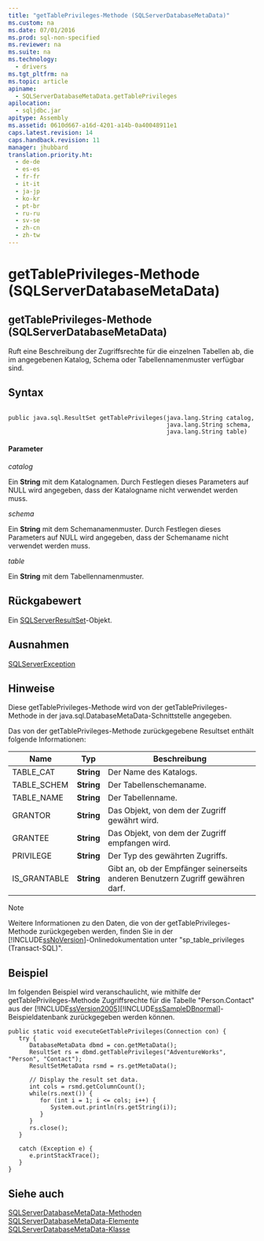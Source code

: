 ```yaml
---
title: "getTablePrivileges-Methode (SQLServerDatabaseMetaData)"
ms.custom: na
ms.date: 07/01/2016
ms.prod: sql-non-specified
ms.reviewer: na
ms.suite: na
ms.technology: 
  - drivers
ms.tgt_pltfrm: na
ms.topic: article
apiname: 
  - SQLServerDatabaseMetaData.getTablePrivileges
apilocation: 
  - sqljdbc.jar
apitype: Assembly
ms.assetid: 0610d667-a16d-4201-a14b-0a40048911e1
caps.latest.revision: 14
caps.handback.revision: 11
manager: jhubbard
translation.priority.ht: 
  - de-de
  - es-es
  - fr-fr
  - it-it
  - ja-jp
  - ko-kr
  - pt-br
  - ru-ru
  - sv-se
  - zh-cn
  - zh-tw
---
```

# getTablePrivileges-Methode (SQLServerDatabaseMetaData)
    
## getTablePrivileges\-Methode \(SQLServerDatabaseMetaData\)  
 Ruft eine Beschreibung der Zugriffsrechte für die einzelnen Tabellen ab, die im angegebenen Katalog, Schema oder Tabellennamenmuster verfügbar sind.  
  
## Syntax  
  
```  
  
public java.sql.ResultSet getTablePrivileges(java.lang.String catalog,  
                                             java.lang.String schema,  
                                             java.lang.String table)  
```  
  
#### Parameter  
 *catalog*  
  
 Ein **String** mit dem Katalognamen. Durch Festlegen dieses Parameters auf NULL wird angegeben, dass der Katalogname nicht verwendet werden muss.  
  
 *schema*  
  
 Ein **String** mit dem Schemanamenmuster. Durch Festlegen dieses Parameters auf NULL wird angegeben, dass der Schemaname nicht verwendet werden muss.  
  
 *table*  
  
 Ein **String** mit dem Tabellennamenmuster.  
  
## Rückgabewert  
 Ein [SQLServerResultSet](../content/SQLServerResultSet-Class.md)\-Objekt.  
  
## Ausnahmen  
 [SQLServerException](../content/SQLServerException-Class.md)  
  
## Hinweise  
 Diese getTablePrivileges\-Methode wird von der getTablePrivileges\-Methode in der java.sql.DatabaseMetaData\-Schnittstelle angegeben.  
  
 Das von der getTablePrivileges\-Methode zurückgegebene Resultset enthält folgende Informationen:  
  
|Name|Typ|Beschreibung|  
|----------|---------|------------------|  
|TABLE\_CAT|**String**|Der Name des Katalogs.|  
|TABLE\_SCHEM|**String**|Der Tabellenschemaname.|  
|TABLE\_NAME|**String**|Der Tabellenname.|  
|GRANTOR|**String**|Das Objekt, von dem der Zugriff gewährt wird.|  
|GRANTEE|**String**|Das Objekt, von dem der Zugriff empfangen wird.|  
|PRIVILEGE|**String**|Der Typ des gewährten Zugriffs.|  
|IS\_GRANTABLE|**String**|Gibt an, ob der Empfänger seinerseits anderen Benutzern Zugriff gewähren darf.|  
  
> [!NOTE]  
>  Weitere Informationen zu den Daten, die von der getTablePrivileges\-Methode zurückgegeben werden, finden Sie in der [!INCLUDE[ssNoVersion](../content/includes/ssNoVersion_md.md)]\-Onlinedokumentation unter "sp\_table\_privileges \(Transact\-SQL\)".  
  
## Beispiel  
 Im folgenden Beispiel wird veranschaulicht, wie mithilfe der getTablePrivileges\-Methode Zugriffsrechte für die Tabelle "Person.Contact" aus der [!INCLUDE[ssVersion2005](../content/includes/ssVersion2005_md.md)][!INCLUDE[ssSampleDBnormal](../content/includes/ssSampleDBnormal_md.md)]\-Beispieldatenbank zurückgegeben werden können.  
  
```  
public static void executeGetTablePrivileges(Connection con) {  
   try {  
      DatabaseMetaData dbmd = con.getMetaData();  
      ResultSet rs = dbmd.getTablePrivileges("AdventureWorks", "Person", "Contact");  
      ResultSetMetaData rsmd = rs.getMetaData();  
  
      // Display the result set data.  
      int cols = rsmd.getColumnCount();  
      while(rs.next()) {  
         for (int i = 1; i <= cols; i++) {  
            System.out.println(rs.getString(i));  
         }  
      }  
      rs.close();  
   }   
  
   catch (Exception e) {  
      e.printStackTrace();  
   }  
}  
```  
  
## Siehe auch  
 [SQLServerDatabaseMetaData-Methoden](../content/SQLServerDatabaseMetaData-Methods.md)   
 [SQLServerDatabaseMetaData-Elemente](../content/SQLServerDatabaseMetaData-Members.md)   
 [SQLServerDatabaseMetaData-Klasse](../content/SQLServerDatabaseMetaData-Class.md)  
  
  